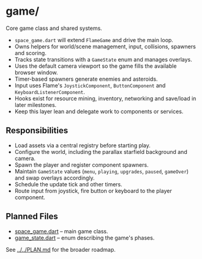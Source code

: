 # game/

Core game class and shared systems.

- `space_game.dart` will extend `FlameGame` and drive the main loop.
- Owns helpers for world/scene management, input, collisions, spawners and
  scoring.
- Tracks state transitions with a `GameState` enum and manages overlays.
- Uses the default camera viewport so the game fills the available
  browser window.
- Timer-based spawners generate enemies and asteroids.
- Input uses Flame's `JoystickComponent`, `ButtonComponent` and
  `KeyboardListenerComponent`.
- Hooks exist for resource mining, inventory, networking and save/load in later
  milestones.
- Keep this layer lean and delegate work to components or services.

## Responsibilities

- Load assets via a central registry before starting play.
- Configure the world, including the parallax starfield background and
  camera.
- Spawn the player and register component spawners.
- Maintain `GameState` values (`menu`, `playing`, `upgrades`, `paused`,
  `gameOver`) and swap overlays accordingly.
- Schedule the update tick and other timers.
- Route input from joystick, fire button or keyboard to the player component.

## Planned Files

- [space_game.dart](space_game.md) – main game class.
- [game_state.dart](game_state.md) – enum describing the game's phases.

See [../../PLAN.md](../../PLAN.md) for the broader roadmap.
